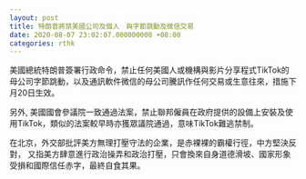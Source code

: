 ```yaml
---
layout: post
title: 特朗普將禁美國公司及個人　與字節跳動及微信交易
date: 2020-08-07 23:02:07.000000000 +08:00
categories: rthk
---
```


美國總統特朗普簽署行政命令，禁止任何美國人或機構與影片分享程式TikTok的母公司字節跳動，以及通訊軟件微信的母公司騰訊作任何交易或生意往來，措施下月20日生效。

另外, 美國國會參議院一致通過法案，禁止聯邦僱員在政府提供的設備上安裝及使用TikTok，類似的法案較早時亦獲眾議院通過，意味TikTok難逃禁制。
 
在北京，外交部批評美方無理打壓守法的企業，是赤裸裸的霸權行徑，中方堅決反對， 又指美方肆意進行政治操弄和政治打壓，只會換來自身道德滑坡、國家形象受損和國際信任赤字，最終自食其果。
